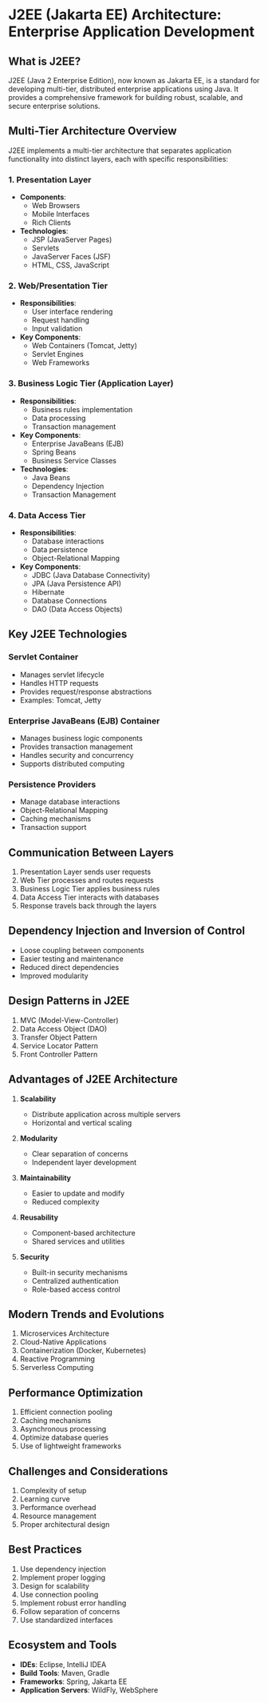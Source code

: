 # J2EE (Jakarta EE) Architecture: Enterprise Application Development

## What is J2EE?

J2EE (Java 2 Enterprise Edition), now known as Jakarta EE, is a standard for developing multi-tier, distributed enterprise applications using Java. It provides a comprehensive framework for building robust, scalable, and secure enterprise solutions.

## Multi-Tier Architecture Overview

J2EE implements a multi-tier architecture that separates application functionality into distinct layers, each with specific responsibilities:

### 1. Presentation Layer
- **Components**: 
  - Web Browsers
  - Mobile Interfaces
  - Rich Clients
- **Technologies**:
  - JSP (JavaServer Pages)
  - Servlets
  - JavaServer Faces (JSF)
  - HTML, CSS, JavaScript

### 2. Web/Presentation Tier
- **Responsibilities**:
  - User interface rendering
  - Request handling
  - Input validation
- **Key Components**:
  - Web Containers (Tomcat, Jetty)
  - Servlet Engines
  - Web Frameworks

### 3. Business Logic Tier (Application Layer)
- **Responsibilities**:
  - Business rules implementation
  - Data processing
  - Transaction management
- **Key Components**:
  - Enterprise JavaBeans (EJB)
  - Spring Beans
  - Business Service Classes
- **Technologies**:
  - Java Beans
  - Dependency Injection
  - Transaction Management

### 4. Data Access Tier
- **Responsibilities**:
  - Database interactions
  - Data persistence
  - Object-Relational Mapping
- **Key Components**:
  - JDBC (Java Database Connectivity)
  - JPA (Java Persistence API)
  - Hibernate
  - Database Connections
  - DAO (Data Access Objects)

## Key J2EE Technologies

### Servlet Container
- Manages servlet lifecycle
- Handles HTTP requests
- Provides request/response abstractions
- Examples: Tomcat, Jetty

### Enterprise JavaBeans (EJB) Container
- Manages business logic components
- Provides transaction management
- Handles security and concurrency
- Supports distributed computing

### Persistence Providers
- Manage database interactions
- Object-Relational Mapping
- Caching mechanisms
- Transaction support

## Communication Between Layers

1. Presentation Layer sends user requests
2. Web Tier processes and routes requests
3. Business Logic Tier applies business rules
4. Data Access Tier interacts with databases
5. Response travels back through the layers

## Dependency Injection and Inversion of Control

- Loose coupling between components
- Easier testing and maintenance
- Reduced direct dependencies
- Improved modularity

## Design Patterns in J2EE

1. MVC (Model-View-Controller)
2. Data Access Object (DAO)
3. Transfer Object Pattern
4. Service Locator Pattern
5. Front Controller Pattern

## Advantages of J2EE Architecture

1. **Scalability**
   - Distribute application across multiple servers
   - Horizontal and vertical scaling

2. **Modularity**
   - Clear separation of concerns
   - Independent layer development

3. **Maintainability**
   - Easier to update and modify
   - Reduced complexity

4. **Reusability**
   - Component-based architecture
   - Shared services and utilities

5. **Security**
   - Built-in security mechanisms
   - Centralized authentication
   - Role-based access control

## Modern Trends and Evolutions

1. Microservices Architecture
2. Cloud-Native Applications
3. Containerization (Docker, Kubernetes)
4. Reactive Programming
5. Serverless Computing

## Performance Optimization

1. Efficient connection pooling
2. Caching mechanisms
3. Asynchronous processing
4. Optimize database queries
5. Use of lightweight frameworks

## Challenges and Considerations

1. Complexity of setup
2. Learning curve
3. Performance overhead
4. Resource management
5. Proper architectural design

## Best Practices

1. Use dependency injection
2. Implement proper logging
3. Design for scalability
4. Use connection pooling
5. Implement robust error handling
6. Follow separation of concerns
7. Use standardized interfaces

## Ecosystem and Tools

- **IDEs**: Eclipse, IntelliJ IDEA
- **Build Tools**: Maven, Gradle
- **Frameworks**: Spring, Jakarta EE
- **Application Servers**: WildFly, WebSphere